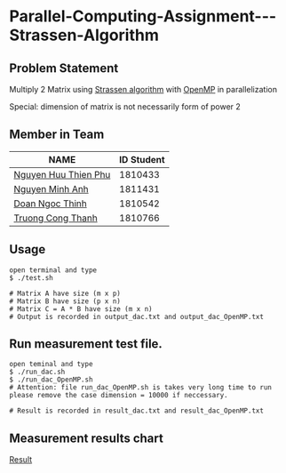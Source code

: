# Parallel-Computing-Assignment---Strassen-Algorithm

## Problem Statement

Multiply 2 Matrix using [Strassen algorithm](https://en.wikipedia.org/wiki/Strassen_algorithm) with [OpenMP](https://en.wikipedia.org/wiki/OpenMP) in parallelization

Special: dimension of matrix is not necessarily form of power 2

## Member in Team
|NAME|ID Student|
|---|---|
|[Nguyen Huu Thien Phu](https://github.com/phupfoem)|1810433|
|[Nguyen Minh Anh](https://github.com/zoldabest-72)|1811431|
|[Doan Ngoc Thinh](https://github.com/nngthinh)|1810542|
|[Truong Cong Thanh](https://github.com/truongcongthanh2000)|1810766|

## Usage
    open terminal and type
    $ ./test.sh
    
    # Matrix A have size (m x p)
    # Matrix B have size (p x n)
    # Matrix C = A * B have size (m x n)
    # Output is recorded in output_dac.txt and output_dac_OpenMP.txt

## Run measurement test file.
    open teminal and type
    $ ./run_dac.sh
    $ ./run_dac_OpenMP.sh 
    # Attention: file run_dac_OpenMP.sh is takes very long time to run
    please remove the case dimension = 10000 if neccessary.

    # Result is recorded in result_dac.txt and result_dac_OpenMP.txt

## Measurement results chart

[Result](https://github.com/truongcongthanh2000/Parallel-Computing-Assignment---Strassen-Algorithm/blob/main/PC_Strassen_Chart.xlsx)
    
